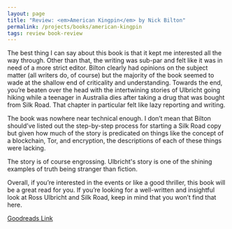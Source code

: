 ```yaml
---
layout: page
title: "Review: <em>American Kingpin</em> by Nick Bilton"
permalink: /projects/books/american-kingpin
tags: review book-review
---
```

The best thing I can say about this book is that it kept me interested all the way through. Other than that, the writing was sub-par and felt like it was in need of a more strict editor. Bilton clearly had opinions on the subject matter (all writers do, of course) but the majority of the book seemed to wade at the shallow end of criticality and understanding. Towards the end, you’re beaten over the head with the intertwining stories of Ulbricht going hiking while a teenager in Australia dies after taking a drug that was bought from Silk Road. That chapter in particular felt like lazy reporting and writing.

The book was nowhere near technical enough. I don’t mean that Bilton should’ve listed out the step-by-step process for starting a Silk Road copy but given how much of the story is predicated on things like the concept of a blockchain, Tor, and encryption, the descriptions of each of these things were lacking.

The story is of course engrossing. Ulbricht's story is one of the shining examples of truth being stranger than fiction.

Overall, if you’re interested in the events or like a good thriller, this book will be a great read for you. If you’re looking for a well-written and insightful look at Ross Ulbricht and Silk Road, keep in mind that you won’t find that here.

[Goodreads Link](https://www.goodreads.com/book/show/31920777-american-kingpin)